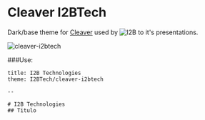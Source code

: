 # Cleaver I2BTech

Dark/base theme for [Cleaver](http://jdan.github.io/cleaver) used by ![I2B](http://www.i2btech.com/) to it's presentations.

![cleaver-i2btech]()

###Use:

    title: I2B Technologies
    theme: I2BTech/cleaver-i2btech

    --

    # I2B Technologies
    ## Titulo
